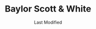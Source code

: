---
layout: location-page
date: Last Modified
description: "Local COVID-19 testing is available at Baylor Scott & White in Austin, Texas, USA."
permalink: "locations/texas/austin/baylor-scott-and-white/"
tags:
  - locations
  - texas
title: Baylor Scott & White
state: Texas
stateAbbr: TX
hood: "Austin"
address: "5251 West US Highway 290"
city: "Austin"
zip: "78735"
mapUrl: "http://maps.apple.com/?q=Baylor+Scott+and+White&address=5251+West+US+Highway+290,Austin,Texas,78735"
locationType: Drive-thru
phone: "512.654.2100"
website: "https://www.bswhealth.com/locations/austin-medical-center/pages/default.aspx"
onlineBooking: undefined
closed: undefined
closedUpdate: April 16th, 2020
notes: "By appointment only. Requires phone screen. Privately owned."
days: Open 24/7
ctaMessage: Learn more
ctaUrl: "https://www.bswhealth.com/locations/austin-medical-center/pages/default.aspx"
---
